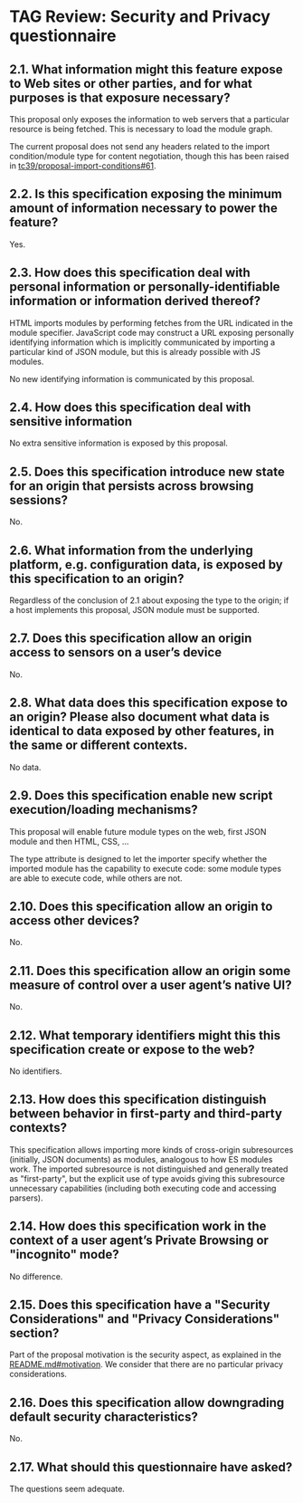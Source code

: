 # TAG Review: Security and Privacy questionnaire

## 2.1. What information might this feature expose to Web sites or other parties, and for what purposes is that exposure necessary?

This proposal only exposes the information to web servers that a particular resource is being fetched. This is necessary to load the module graph.

The current proposal does not send any headers related to the import condition/module type for content negotiation, though this has been raised in [tc39/proposal-import-conditions#61](https://github.com/tc39/proposal-import-conditions/issues/61).


## 2.2. Is this specification exposing the minimum amount of information necessary to power the feature?

Yes.

## 2.3. How does this specification deal with personal information or personally-identifiable information or information derived thereof?

HTML imports modules by performing fetches from the URL indicated in the module specifier. JavaScript code may construct a URL exposing personally identifying information which is implicitly communicated by importing a particular kind of JSON module, but this is already possible with JS modules.

No new identifying information is communicated by this proposal.

## 2.4. How does this specification deal with sensitive information

No extra sensitive information is exposed by this proposal.

## 2.5. Does this specification introduce new state for an origin that persists across browsing sessions?

No.

## 2.6. What information from the underlying platform, e.g. configuration data, is exposed by this specification to an origin?

Regardless of the conclusion of 2.1 about exposing the type to the origin; if a host implements this proposal, JSON module must be supported.

## 2.7. Does this specification allow an origin access to sensors on a user’s device

No.

## 2.8. What data does this specification expose to an origin? Please also document what data is identical to data exposed by other features, in the same or different contexts.

No data.

## 2.9. Does this specification enable new script execution/loading mechanisms?

This proposal will enable future module types on the web, first JSON module and then HTML, CSS, ...

The type attribute is designed to let the importer specify whether the imported module has the capability to execute code: some module types are able to execute code, while others are not.

## 2.10. Does this specification allow an origin to access other devices?

No.

## 2.11. Does this specification allow an origin some measure of control over a user agent’s native UI?

No.

## 2.12. What temporary identifiers might this this specification create or expose to the web?

No identifiers.

## 2.13. How does this specification distinguish between behavior in first-party and third-party contexts?

This specification allows importing more kinds of cross-origin subresources (initially, JSON documents) as modules, analogous to how ES modules work. The imported subresource is not distinguished and generally treated as "first-party", but the explicit use of type avoids giving this subresource unnecessary capabilities (including both executing code and accessing parsers).

## 2.14. How does this specification work in the context of a user agent’s Private Browsing or "incognito" mode?

No difference.

## 2.15. Does this specification have a "Security Considerations" and "Privacy Considerations" section?

Part of the proposal motivation is the security aspect, as explained in the [README.md#motivation](https://github.com/tc39/proposal-import-conditions/blob/master/README.md#motivation).
We consider that there are no particular privacy considerations.

## 2.16. Does this specification allow downgrading default security characteristics?

No.

## 2.17. What should this questionnaire have asked?

The questions seem adequate.
